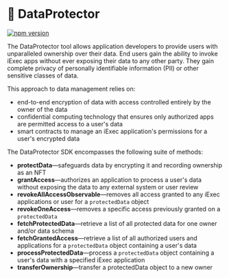 # 🔐 DataProtector

[![npm version](https://badge.fury.io/js/@iexec%2Fdataprotector.svg)](https://badge.fury.io/js/@iexec%2Fdataprotector)

The DataProtector tool allows application developers to provide users with unparalleled ownership over their data. End users gain the ability to invoke iExec apps without ever exposing their data to any other party. They gain complete privacy of personally identifiable information (PII) or other sensitive classes of data.

This approach to data management relies on:

- end-to-end encryption of data with access controlled entirely by the owner of the data
- confidential computing technology that ensures only authorized apps are permitted access to a user's data
- smart contracts to manage an iExec application's permissions for a user's encrypted data

The DataProtector SDK encompasses the following suite of methods:

- **protectData**—safeguards data by encrypting it and recording ownership as an NFT
- **grantAccess**—authorizes an application to process a user's data without exposing the data to any external system or user review
- **revokeAllAccessObservable**—removes all access granted to any iExec applications or user for a `protectedData` object
- **revokeOneAccess**—removes a specific access previously granted on a `protectedData`
- **fetchProtectedData**—retrieve a list of all protected data for one owner and/or data schema
- **fetchGrantedAccess**—retrieve a list of all authorized users and applications for a `protectedData` object containing a user's data
- **processProtectedData**—process a `protectedData` object containing a user's data with a specified iExec application
- **transferOwnership**—transfer a protectedData object to a new owner
